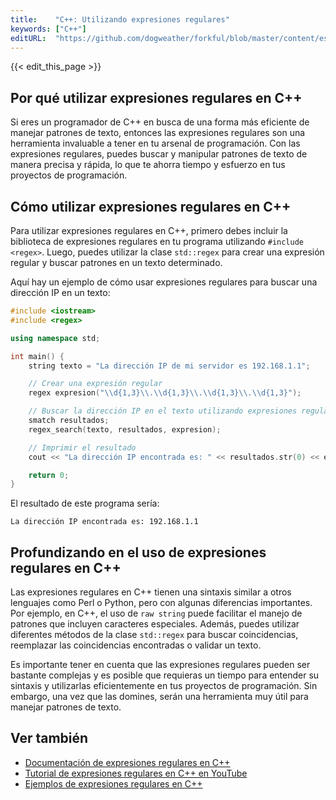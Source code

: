 ```yaml
---
title:    "C++: Utilizando expresiones regulares"
keywords: ["C++"]
editURL:  "https://github.com/dogweather/forkful/blob/master/content/es/cpp/using-regular-expressions.md"
---
```


{{< edit_this_page >}}

## Por qué utilizar expresiones regulares en C++

Si eres un programador de C++ en busca de una forma más eficiente de manejar patrones de texto, entonces las expresiones regulares son una herramienta invaluable a tener en tu arsenal de programación. Con las expresiones regulares, puedes buscar y manipular patrones de texto de manera precisa y rápida, lo que te ahorra tiempo y esfuerzo en tus proyectos de programación.

## Cómo utilizar expresiones regulares en C++

Para utilizar expresiones regulares en C++, primero debes incluir la biblioteca de expresiones regulares en tu programa utilizando `#include <regex>`. Luego, puedes utilizar la clase `std::regex` para crear una expresión regular y buscar patrones en un texto determinado.

Aquí hay un ejemplo de cómo usar expresiones regulares para buscar una dirección IP en un texto:

```C++
#include <iostream>
#include <regex>

using namespace std;

int main() {
    string texto = "La dirección IP de mi servidor es 192.168.1.1";

    // Crear una expresión regular 
    regex expresion("\\d{1,3}\\.\\d{1,3}\\.\\d{1,3}\\.\\d{1,3}");

    // Buscar la dirección IP en el texto utilizando expresiones regulares 
    smatch resultados;
    regex_search(texto, resultados, expresion);

    // Imprimir el resultado
    cout << "La dirección IP encontrada es: " << resultados.str(0) << endl;

    return 0;
}
```

El resultado de este programa sería:

```
La dirección IP encontrada es: 192.168.1.1
```

## Profundizando en el uso de expresiones regulares en C++

Las expresiones regulares en C++ tienen una sintaxis similar a otros lenguajes como Perl o Python, pero con algunas diferencias importantes. Por ejemplo, en C++, el uso de `raw string` puede facilitar el manejo de patrones que incluyen caracteres especiales. Además, puedes utilizar diferentes métodos de la clase `std::regex` para buscar coincidencias, reemplazar las coincidencias encontradas o validar un texto.

Es importante tener en cuenta que las expresiones regulares pueden ser bastante complejas y es posible que requieras un tiempo para entender su sintaxis y utilizarlas eficientemente en tus proyectos de programación. Sin embargo, una vez que las domines, serán una herramienta muy útil para manejar patrones de texto.

## Ver también

- [Documentación de expresiones regulares en C++](https://www.cplusplus.com/reference/regex/)
- [Tutorial de expresiones regulares en C++ en YouTube](https://www.youtube.com/watch?v=_92HUuPUvM0)
- [Ejemplos de expresiones regulares en C++](https://bawi.org/regex/cppregex.html)